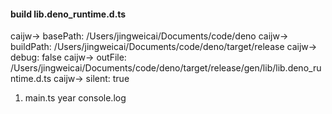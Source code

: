 #### build lib.deno_runtime.d.ts

caijw-> basePath: /Users/jingweicai/Documents/code/deno
caijw-> buildPath: /Users/jingweicai/Documents/code/deno/target/release
caijw-> debug: false
caijw-> outFile: /Users/jingweicai/Documents/code/deno/target/release/gen/lib/lib.deno_runtime.d.ts
caijw-> silent: true

1. main.ts
	year
	console.log